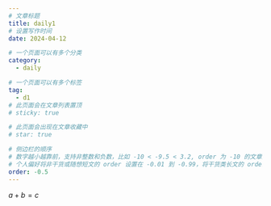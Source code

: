 ```yaml
---
# 文章标题
title: daily1
# 设置写作时间
date: 2024-04-12

# 一个页面可以有多个分类
category:
  - daily

# 一个页面可以有多个标签
tag:
  - d1
# 此页面会在文章列表置顶
# sticky: true

# 此页面会出现在文章收藏中
# star: true

# 侧边栏的顺序
# 数字越小越靠前，支持非整数和负数，比如 -10 < -9.5 < 3.2, order 为 -10 的文章会最靠上。
# 个人偏好将非干货或随想短文的 order 设置在 -0.01 到 -0.99，将干货类长文的 order 设置在 -1 到负无穷。每次新增文章都会在上一篇的基础上递减 order 值。
order: -0.5
---
```


$a+b=c$

